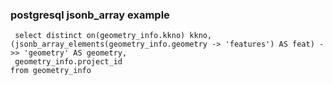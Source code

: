 ### postgresql jsonb_array example





 

```
 select distinct on(geometry_info.kkno) kkno,
(jsonb_array_elements(geometry_info.geometry -> 'features') AS feat) ->> 'geometry' AS geometry,
 geometry_info.project_id
from geometry_info
```
